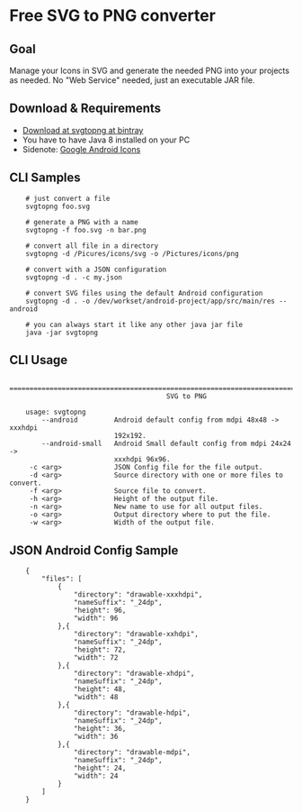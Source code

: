 # Free SVG to PNG converter 

## Goal
Manage your Icons in SVG and generate the needed PNG into your projects as needed. No "Web Service" needed, just an executable JAR file.

## Download & Requirements

* [Download at svgtopng at bintray](https://bintray.com/puel/Releases/SvgToPng#files)
* You have to have Java 8 installed on your PC
* Sidenote: [Google Android Icons](https://www.google.com/design/icons/)

## CLI Samples

        # just convert a file
        svgtopng foo.svg
        
        # generate a PNG with a name
        svgtopng -f foo.svg -n bar.png
        
        # convert all file in a directory
        svgtopng -d /Picures/icons/svg -o /Pictures/icons/png
        
        # convert with a JSON configuration
        svgtopng -d . -c my.json
        
        # convert SVG files using the default Android configuration
        svgtopng -d . -o /dev/workset/android-project/app/src/main/res --android
        
        # you can always start it like any other java jar file
        java -jar svgtopng
        
## CLI Usage

        ================================================================================
                                           SVG to PNG                                   
        
        usage: svgtopng
            --android         Android default config from mdpi 48x48 -> xxxhdpi
                              192x192.
            --android-small   Android Small default config from mdpi 24x24 ->
                              xxxhdpi 96x96.
         -c <arg>             JSON Config file for the file output.
         -d <arg>             Source directory with one or more files to convert.
         -f <arg>             Source file to convert.
         -h <arg>             Height of the output file.
         -n <arg>             New name to use for all output files.
         -o <arg>             Output directory where to put the file.
         -w <arg>             Width of the output file.

## JSON Android Config Sample
        
        {
            "files": [
                {
                    "directory": "drawable-xxxhdpi",
                    "nameSuffix": "_24dp",
                    "height": 96,
                    "width": 96
                },{
                    "directory": "drawable-xxhdpi",
                    "nameSuffix": "_24dp",
                    "height": 72,
                    "width": 72
                },{
                    "directory": "drawable-xhdpi",
                    "nameSuffix": "_24dp",
                    "height": 48,
                    "width": 48
                },{
                    "directory": "drawable-hdpi",
                    "nameSuffix": "_24dp",
                    "height": 36,
                    "width": 36
                },{
                    "directory": "drawable-mdpi",
                    "nameSuffix": "_24dp",
                    "height": 24,
                    "width": 24
                }
            ]
        }

